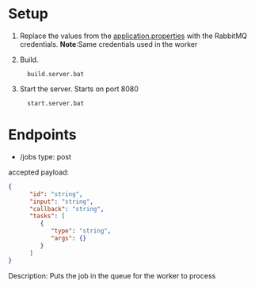 # Setup 
1. Replace the values from the [application.properties](src/main/resources/application.properties) with the RabbitMQ credentials.
**Note**:Same credentials used in the worker

2. Build.
    
         build.server.bat


3. Start the server. Starts on port 8080

         start.server.bat

# Endpoints

* /jobs type: post

accepted payload:
```json
{
      "id": "string",
      "input": "string",
      "callback": "string",
      "tasks": [
         {
            "type": "string",
            "args": {}
         }
      ]
}
```
    

Description: Puts the job in the queue for the worker to process
      

      
        
